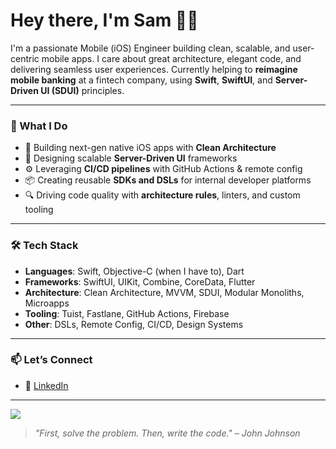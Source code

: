 # Hey there, I'm Sam 👋🏾

I'm a passionate Mobile (iOS) Engineer building clean, scalable, and user-centric mobile apps. I care about great architecture, elegant code, and delivering seamless user experiences. Currently helping to **reimagine mobile banking** at a fintech company, using **Swift**, **SwiftUI**, and **Server-Driven UI (SDUI)** principles.

---

### 🚀 What I Do

- 📱 Building next-gen native iOS apps with **Clean Architecture**
- 🧠 Designing scalable **Server-Driven UI** frameworks
- ⚙️ Leveraging **CI/CD pipelines** with GitHub Actions & remote config
- 📦 Creating reusable **SDKs and DSLs** for internal developer platforms
- 🔍 Driving code quality with **architecture rules**, linters, and custom tooling

---

### 🛠️ Tech Stack

- **Languages**: Swift, Objective-C (when I have to), Dart
- **Frameworks**: SwiftUI, UIKit, Combine, CoreData, Flutter
- **Architecture**: Clean Architecture, MVVM, SDUI, Modular Monoliths, Microapps
- **Tooling**: Tuist, Fastlane, GitHub Actions, Firebase
- **Other**: DSLs, Remote Config, CI/CD, Design Systems

---

### 📫 Let’s Connect

- 💼 [LinkedIn](https://www.linkedin.com/in/sjoness)

---

![](https://komarev.com/ghpvc/?username=sjoness&label=Visitors+Count&color=brightgreen)

> *"First, solve the problem. Then, write the code." – John Johnson*
